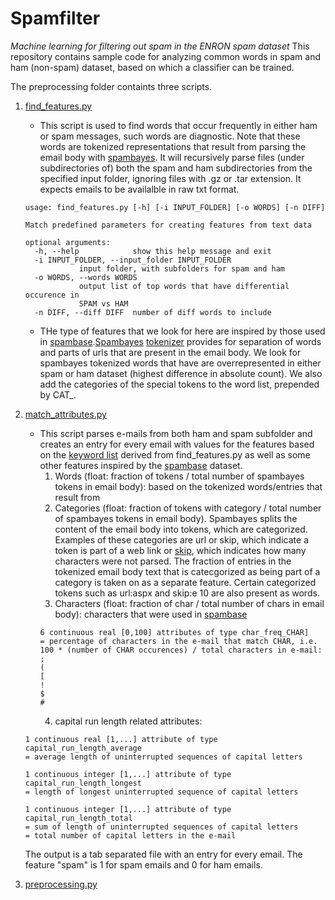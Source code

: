 # Spamfilter
*Machine learning for filtering out spam in the ENRON spam dataset*
This repository contains sample code for analyzing common words in spam and ham (non-spam) dataset, based on which a classifier can be trained. 

The preprocessing folder containts three scripts.

1. [find_features.py](preprocessing/find_features.py)
	- This script is used to find words that occur frequently in either ham or spam messages, such words are diagnostic. Note that these words are tokenized representations that result from parsing the email body with [spambayes](https://sourceforge.net/p/spambayes/code/HEAD/tree/). It will recursively parse files (under subdirectories of) both the spam and ham subdirectories from the specified input folder, ignoring files with .gz or .tar extension. It expects emails to be availalble in raw txt format.
	```
	usage: find_features.py [-h] [-i INPUT_FOLDER] [-o WORDS] [-n DIFF]

	Match predefined parameters for creating features from text data

	optional arguments:
	  -h, --help            show this help message and exit
	  -i INPUT_FOLDER, --input_folder INPUT_FOLDER
				input folder, with subfolders for spam and ham
	  -o WORDS, --words WORDS
				output list of top words that have differential occurence in
				SPAM vs HAM
	  -n DIFF, --diff DIFF  number of diff words to include
	```
	- THe type of features that we look for here are inspired by those used in [spambase](https://archive.ics.uci.edu/ml/datasets/Spambase).[Spambayes](https://sourceforge.net/p/spambayes/code/HEAD/tree/) [tokenizer](https://mail.python.org/pipermail/spambayes-checkins/2003-December/002441.html) provides for separation of words and parts of urls that are present in the email body. We look for spambayes tokenized words that have are overrepresented in either spam or ham dataset (highest difference in absolute count). We also add the categories of the special tokens to the word list, prepended by CAT_.

	
2. [match_attributes.py](preprocessing/match_attributes.py)
	- This script parses e-mails from both ham and spam subfolder and creates an entry for every email with values for the features based on the [keyword list](words.txt) derived from find_features.py as well as some other features inspired by the [spambase](https://archive.ics.uci.edu/ml/datasets/Spambase) dataset.
		1. Words (float: fraction of tokens / total number of spambayes tokens in email body): based on the tokenized words/entries that result from 
		2. Categories (float: fraction of tokens with category / total number of spambayes tokens in email body). Spambayes splits the content of the email body into tokens, which are categorized. Examples of these categories are url or skip, which indicate a token is part of a web link or [skip](https://mail.python.org/pipermail/spambayes-checkins/2003-December/002441.html), which indicates how many characters were not parsed. The fraction of entries in the tokenized email body text that is catecgorized as being part of a category is taken on as a separate feature. Certain categorized tokens such as url:aspx and skip:e 10 are also present as words.
		3. Characters (float: fraction of char / total number of chars in email body): characters that were used in [spambase](https://archive.ics.uci.edu/ml/datasets/Spambase)
		```
		6 continuous real [0,100] attributes of type char_freq_CHAR] 
		= percentage of characters in the e-mail that match CHAR, i.e. 100 * (number of CHAR occurences) / total characters in e-mail:
		;
		(
		[
		!
		$
		#
		```
		4. capital run length related attributes:
	```
	1 continuous real [1,...] attribute of type capital_run_length_average 
	= average length of uninterrupted sequences of capital letters 

	1 continuous integer [1,...] attribute of type capital_run_length_longest 
	= length of longest uninterrupted sequence of capital letters 

	1 continuous integer [1,...] attribute of type capital_run_length_total 
	= sum of length of uninterrupted sequences of capital letters 
	= total number of capital letters in the e-mail 
	``` 
	The output is a tab separated file with an entry for every email. The feature "spam" is 1 for spam emails and 0 for ham emails. 
3. [preprocessing.py](preprocessing/preprocessing.py)
